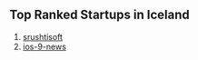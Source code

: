 ## Top Ranked Startups in Iceland

1. [srushtisoft](http://www.startupranking.com/srushtisoft)
2. [ios-9-news](http://www.startupranking.com/ios-9-news)

